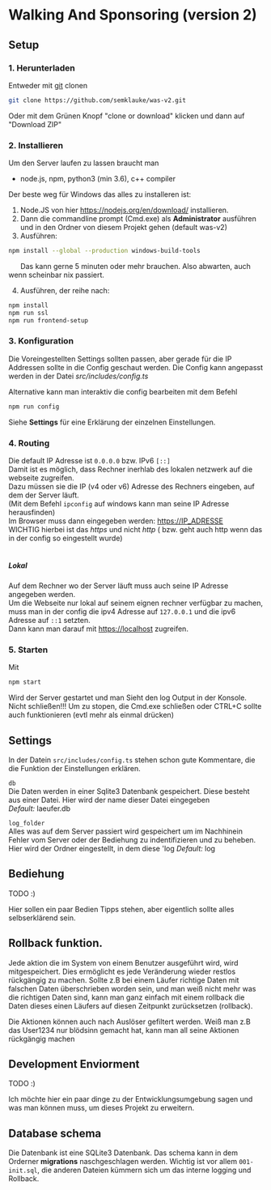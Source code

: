 # Walking And Sponsoring (version 2)

## Setup

### 1. Herunterladen
Entweder mit [git](https://git-scm.com/downloads) clonen
```sh
git clone https://github.com/semklauke/was-v2.git 
```
Oder mit dem Grünen Knopf "clone or download" klicken und dann auf "Download ZIP"

### 2. Installieren
Um den Server laufen zu lassen braucht man
- node.js, npm, python3 (min 3.6), c++ compiler

Der beste weg für Windows das alles zu installeren ist:
1. Node.JS von hier https://nodejs.org/en/download/ installieren.
2. Dann die commandline prompt (Cmd.exe) als **Administrator** ausführen und in den Ordner von diesem Projekt gehen (default was-v2)
3. Ausführen:
```sh
npm install --global --production windows-build-tools
```
&nbsp;&nbsp;&nbsp;&nbsp;&nbsp;&nbsp;Das kann gerne 5 minuten oder mehr brauchen. Also abwarten, auch wenn scheinbar nix passiert.

4. Ausführen, der reihe nach:
```sh
npm install
npm run ssl
npm run frontend-setup
```

### 3. Konfiguration
Die Voreingestellten Settings sollten passen, aber gerade für die IP Addressen sollte in die Config geschaut werden.
 Die Config kann angepasst werden in der Datei *src/includes/config.ts*

Alternative kann man interaktiv die config bearbeiten mit dem Befehl
```sh
npm run config
```
Siehe **Settings** für eine Erklärung der einzelnen Einstellungen.


### 4. Routing

Die default IP Adresse ist `0.0.0.0` bzw. IPv6 `[::]`<br />
Damit ist es möglich, dass Rechner inerhlab des lokalen netzwerk auf die webseite zugreifen.<br />
Dazu müssen sie die IP (v4 oder v6) Adresse des Rechners eingeben, auf dem der Server läuft.<br />
(Mit dem Befehl `ipconfig` auf windows kann man seine IP Adresse herausfinden)<br />
Im Browser muss dann eingegeben werden:  [https://IP_ADRESSE](https://IPADRESSE)<br />
WICHTIG hierbei ist das *https* und nicht *http* ( bzw. geht auch http wenn das in der config so eingestellt wurde)<br /><br />
##### Lokal
Auf dem Rechner wo der Server läuft muss auch seine IP Adresse angegeben werden.<br />
Um die Webseite nur lokal auf seinem eignen rechner verfügbar zu machen, muss man in der config die ipv4 Adresse auf `127.0.0.1` und die ipv6 Adresse auf `::1` setzten.<br />
Dann kann man darauf mit [https://localhost](https://localhost) zugreifen.



### 5. Starten
Mit
```sh
npm start
```
Wird der Server gestartet und man Sieht den log Output in der Konsole. Nicht schließen!!! 
Um zu stopen, die Cmd.exe schließen oder CTRL+C sollte auch funktionieren (evtl mehr als einmal drücken)


## Settings

In der Datein `src/includes/config.ts` stehen schon gute Kommentare, die die Funktion der Einstellungen erklären.

`db`<br />
Die Daten werden in einer Sqlite3 Datenbank gespeichert. Diese besteht aus einer Datei.
Hier wird der name dieser Datei eingegeben<br />
*Default:* laeufer.db

`log_folder`<br />
Alles was auf dem Server passiert wird gespeichert um im Nachhinein Fehler vom Server oder der Bediehung zu indentifizieren und zu beheben. Hier wird der Ordner eingestellt, in dem diese 'log *Default:* log


## Bediehung

TODO :)

Hier sollen ein paar Bedien Tipps stehen, aber eigentlich sollte alles selbserklärend sein.

## Rollback funktion.

Jede aktion die im System von einem Benutzer ausgeführt wird, wird mitgespeichert.
Dies ermöglicht es jede Veränderung wieder restlos rückgängig zu machen.
Sollte z.B bei einem Läufer richtige Daten mit falschen Daten überschrieben worden sein, und man weiß nicht mehr was die richtigen Daten sind, kann man ganz einfach mit einem rollback die Daten dieses einen Läufers auf diesen Zeitpunkt zurücksetzen (rollback).  <br />

Die Aktionen können auch nach Auslöser gefiltert werden. Weiß man z.B das User1234 nur blödsinn gemacht hat, kann man all seine Aktionen rückgängig machen

## Development Enviorment

TODO :)

Ich möchte hier ein paar dinge zu der Entwicklungsumgebung sagen und was man können muss, um dieses Projekt zu erweitern.


## Database schema

Die Datenbank ist eine SQLite3 Datenbank. Das schema kann in dem Orderner **migrations** naschgeschlagen werden. 
Wichtig ist vor allem `001-init.sql`, die anderen Dateien kümmern sich um das interne logging und Rollback.